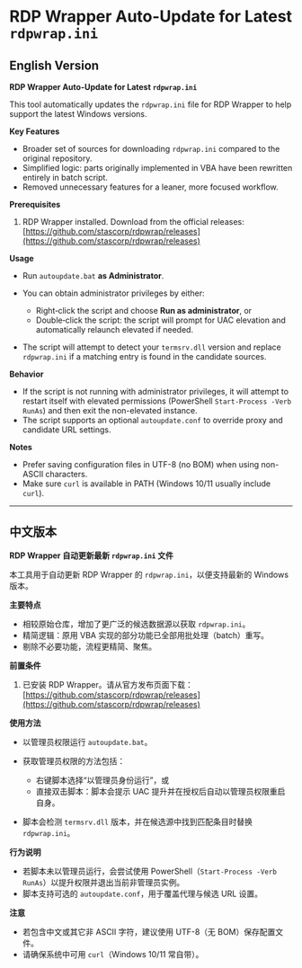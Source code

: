 # RDP Wrapper Auto-Update for Latest `rdpwrap.ini`

## English Version

**RDP Wrapper Auto-Update for Latest `rdpwrap.ini`**

This tool automatically updates the `rdpwrap.ini` file for RDP Wrapper to help support the latest Windows versions.

**Key Features**

* Broader set of sources for downloading `rdpwrap.ini` compared to the original repository.
* Simplified logic: parts originally implemented in VBA have been rewritten entirely in batch script.
* Removed unnecessary features for a leaner, more focused workflow.

**Prerequisites**

1. RDP Wrapper installed. Download from the official releases:
   [https://github.com/stascorp/rdpwrap/releases](https://github.com/stascorp/rdpwrap/releases)

**Usage**

* Run `autoupdate.bat` **as Administrator**.
* You can obtain administrator privileges by either:

  * Right‑click the script and choose **Run as administrator**, or
  * Double‑click the script: the script will prompt for UAC elevation and automatically relaunch elevated if needed.
* The script will attempt to detect your `termsrv.dll` version and replace `rdpwrap.ini` if a matching entry is found in the candidate sources.

**Behavior**

* If the script is not running with administrator privileges, it will attempt to restart itself with elevated permissions (PowerShell `Start-Process -Verb RunAs`) and then exit the non-elevated instance.
* The script supports an optional `autoupdate.conf` to override proxy and candidate URL settings.

**Notes**

* Prefer saving configuration files in UTF-8 (no BOM) when using non-ASCII characters.
* Make sure `curl` is available in PATH (Windows 10/11 usually include `curl`).

---

## 中文版本

**RDP Wrapper 自动更新最新 `rdpwrap.ini` 文件**

本工具用于自动更新 RDP Wrapper 的 `rdpwrap.ini`，以便支持最新的 Windows 版本。

**主要特点**

* 相较原始仓库，增加了更广泛的候选数据源以获取 `rdpwrap.ini`。
* 精简逻辑：原用 VBA 实现的部分功能已全部用批处理（batch）重写。
* 剔除不必要功能，流程更精简、聚焦。

**前置条件**

1. 已安装 RDP Wrapper。请从官方发布页面下载：
   [https://github.com/stascorp/rdpwrap/releases](https://github.com/stascorp/rdpwrap/releases)

**使用方法**

* 以管理员权限运行 `autoupdate.bat`。
* 获取管理员权限的方法包括：

  * 右键脚本选择“以管理员身份运行”，或
  * 直接双击脚本：脚本会提示 UAC 提升并在授权后自动以管理员权限重启自身。
* 脚本会检测 `termsrv.dll` 版本，并在候选源中找到匹配条目时替换 `rdpwrap.ini`。

**行为说明**

* 若脚本未以管理员运行，会尝试使用 PowerShell（`Start-Process -Verb RunAs`）以提升权限并退出当前非管理员实例。
* 脚本支持可选的 `autoupdate.conf`，用于覆盖代理与候选 URL 设置。

**注意**

* 若包含中文或其它非 ASCII 字符，建议使用 UTF-8（无 BOM）保存配置文件。
* 请确保系统中可用 `curl`（Windows 10/11 常自带）。
